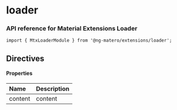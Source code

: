 # loader

### API reference for Material Extensions Loader

`import { MtxLoaderModule } from '@ng-matero/extensions/loader';`

## Directives

#### **Properties**

| Name | Description |
| :--- | :--- |
| content | content |



